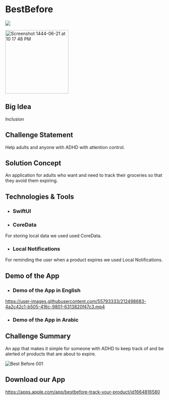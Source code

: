 # BestBefore

![](https://user-images.githubusercontent.com/55793333/212494474-11f843e8-4d6c-4ed5-b949-428103dd7b5e.jpeg)

<img width="200" alt="Screenshot 1444-06-21 at 10 17 48 PM" src="https://user-images.githubusercontent.com/55793333/212492558-675155a9-6b4a-4c51-8db9-1c25343bdef4.png">

## Big Idea
Inclusion

## Challenge Statement
Help adults and anyone with ADHD with attention control.

## Solution Concept
An application for adults who want and need to track their groceries so that they avoid them expiring.

## Technologies & Tools
* ### SwiftUI

* ### CoreData
For storing local data we used used CoreData.

* ### Local Notifications
For reminding the user when a product expires we used Local Notifications.

## Demo of the App
* ### Demo of the App in English

https://user-images.githubusercontent.com/55793333/212498683-4a2c42c1-b505-416c-9801-6313820f47c3.mp4

* ### Demo of the App in Arabic


## Challenge Summary
An app that makes it simple for someone with ADHD to keep track of and be alerted of products that are about to expire.

![Best Before 001](https://user-images.githubusercontent.com/55793333/212495028-71e58d3d-6f80-4708-845d-175ad11e4c38.jpeg)

## Download our App
https://apps.apple.com/app/bestbefore-track-your-product/id1664816580
